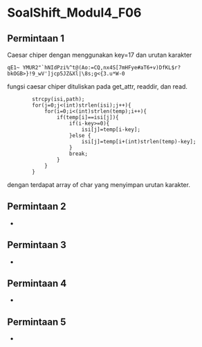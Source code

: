# SoalShift_Modul4_F06
## Permintaan 1

Caesar chiper dengan menggunakan key=17 dan urutan karakter

```qE1~ YMUR2"`hNIdPzi%^t@(Ao:=CQ,nx4S[7mHFye#aT6+v)DfKL$r?bkOGB>}!9_wV']jcp5JZ&Xl|\8s;g<{3.u*W-0```

fungsi caesar chiper dituliskan pada get_attr, readdir, dan read.
```if(!(strcmp(".",path)==0||strcmp("..",path)==0)){
		strcpy(isi,path);
		for(j=0;j<(int)strlen(isi);j++){
			for(i=0;i<(int)strlen(temp);i++){
				if(temp[i]==isi[j]){
					if(i-key>=0){
						isi[j]=temp[i-key];
					}else {
						isi[j]=temp[i+(int)strlen(temp)-key];
					}
					break;
				}
			}
		}
```
dengan terdapat array of char yang menyimpan urutan karakter.

## Permintaan 2

-

## Permintaan 3

-

## Permintaan 4

-

## Permintaan 5

-
